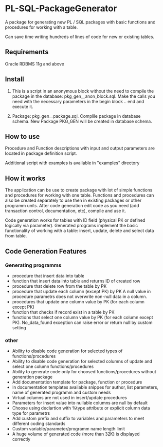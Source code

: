 # PL-SQL-PackageGenerator
A package for generating new PL / SQL packages with basic functions and procedures for working with a table.

Can save time writing hundreds of lines of code for new or existing tables.

## Requirements
Oracle RDBMS 11g and above

## Install
1. This is a script in an anonymous block without the need to compile the package in the database: pkg_gen__anon_block.sql. 
Make the calls you need with the necessary parameters in the begin block .. end and execute it.

2. Package: pkg_gen__package.sql. Complile package in database schema. New Package PKG_GEN will be created in database schema. 

## How to use
Procedure and Function descriptions with input and output parameters are located in package definition script.

Additional script with examples is available in "examples" directory

## How it works
The application can be use to create package with lot of simple functions and procedures for working with one table.
Functions and procedures can also be created separately to use then in existing packages or other programm units.
After code generation edit code as you need (add transaction control, documentation, etc), compile and use it.

Code generation works for tables with ID field (physical PK or defined logically via parameter).
Generated programs implement the basic functionality of working with a table: insert, update, delete and select data from table.

## Code Generation Features
### Generating programms
- procedure that insert data into table
- function that insert data into table and returns ID of created row
- procedure that delete row from the table by PK 
- procedure that update each column (except PK) by PK 
A null value in procedure parametrs does not overwrite non-null data in a column.
- procedures that update one column value by PK (for each column except PK)
- function that checks if record exist in a table by PK
- functions that select one column value by PK (for each column except PK). 
No_data_found exception can raise error or return null by custom setting 

### other
- Ability to disable code generation for selected types of functions/procedures
- Ability to disable code generation for selected columns of update and select one column functions/procedures
- Ability to generate code only for choosed functions/procedures without generation package
- Add documentation template for package, function or procedure
- In documentation templates available snippes for author, list parameters, name of generated programm and custom needs
- Virtual columns are not used in insert/update procedures
- Parameters for insert value into nullable columns are null by default 
- Choose using declartion with %type attribute or explicit column data type for parametrs
- Add custom prefix and suffix to variables and parameters to meet different coding standards
- Custom variable/parameter/programm name length limit
- A huge volume of generated code (more than 32K) is displayed correctly
